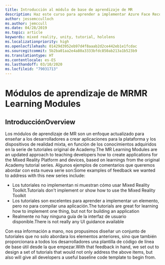 ```yaml
---
title: Introducción al módulo de base de aprendizaje de MR
description: Haz este curso para aprender a implementar Azure Face Recognition dentro de una aplicación de realidad mixta.
author: jessemcculloch
ms.author: jemccull
ms.date: 04/28/2019
ms.topic: article
keywords: mixed reality, unity, tutorial, hololens
ms.localizationpriority: high
ms.openlocfilehash: 01429d3952eb97d4f8aaab2d2ce442eb1e1fcdac
ms.sourcegitcommit: 5b2ba01aa2e4a80a3333bfdc850ab213a1b523b9
ms.translationtype: HT
ms.contentlocale: es-ES
ms.lasthandoff: 03/10/2020
ms.locfileid: "79031713"
---
```

# <a name="mr-learning-modules"></a><span data-ttu-id="112e7-104">Módulos de aprendizaje de MR</span><span class="sxs-lookup"><span data-stu-id="112e7-104">MR Learning Modules</span></span>

## <a name="overview"></a><span data-ttu-id="112e7-105">Introducción</span><span class="sxs-lookup"><span data-stu-id="112e7-105">Overview</span></span>

<span data-ttu-id="112e7-106">Los módulos de aprendizaje de MR son un enfoque actualizado para enseñar a los desarrolladores a crear aplicaciones para la plataforma y los dispositivos de realidad mixta, en función de los conocimientos adquiridos en la serie de tutoriales original de Academy.</span><span class="sxs-lookup"><span data-stu-id="112e7-106">The MR Learning Modules are an updated approach to teaching developers how to create applications for the Mixed Reality Platform and devices, based on learnings from the original Academy tutorial series.</span></span> <span data-ttu-id="112e7-107">Algunos ejemplos de comentarios que queremos abordar con esta nueva serie son:</span><span class="sxs-lookup"><span data-stu-id="112e7-107">Some examples of feedback we wanted to address with this new series include:</span></span>

* <span data-ttu-id="112e7-108">Los tutoriales no implementan ni muestran cómo usar Mixed Reality Toolkit.</span><span class="sxs-lookup"><span data-stu-id="112e7-108">Tutorials don't implement or show how to use the Mixed Reality Toolkit</span></span>
* <span data-ttu-id="112e7-109">Los tutoriales son excelentes para aprender a implementar un elemento, pero no para compilar una aplicación.</span><span class="sxs-lookup"><span data-stu-id="112e7-109">The tutorials are great for learning how to implement one thing, but not for building an application</span></span>
* <span data-ttu-id="112e7-110">Realmente no hay ninguna guía de la interfaz de usuario disponible.</span><span class="sxs-lookup"><span data-stu-id="112e7-110">There is not really any UI guidance available</span></span>

<span data-ttu-id="112e7-111">Con esa información a mano, nos propusimos diseñar un conjunto de tutoriales que no solo abordara los elementos anteriores, sino que también proporcionara a todos los desarrolladores una plantilla de código de línea de base útil desde la que empezar.</span><span class="sxs-lookup"><span data-stu-id="112e7-111">With that feedback in hand, we set out to design a set of tutorials that would not only address the above items, but also will give all developers a useful baseline code template to begin from.</span></span>
